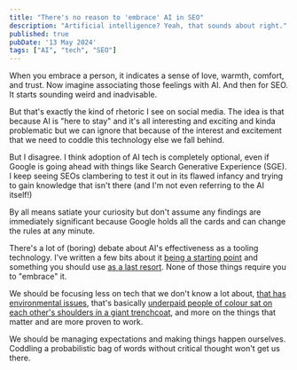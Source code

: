 ```yaml
---
title: "There's no reason to 'embrace' AI in SEO"
description: "Artificial intelligence? Yeah, that sounds about right."
published: true
pubDate: '13 May 2024'
tags: ["AI", "tech", "SEO"]
---
```


When you embrace a person, it indicates a sense of love, warmth, comfort, and trust. Now imagine associating those feelings with AI. And then for SEO. It starts sounding weird and inadvisable.

But that's exactly the kind of rhetoric I see on social media. The idea is that because AI is "here to stay" and it's all interesting and exciting and kinda problematic but we can ignore that because of the interest and excitement that we need to coddle this technology else we fall behind.

But I disagree. I think adoption of AI tech is completely optional, even if Google is going ahead with things like Search Generative Experience (SGE). I keep seeing SEOs clambering to test it out in its flawed infancy and trying to gain knowledge that isn't there (and I'm not even referring to the AI itself!)

By all means satiate your curiosity but don't assume any findings are immediately significant because Google holds all the cards and can change the rules at any minute.

There's a lot of (boring) debate about AI's effectiveness as a tooling technology. I've written a few bits about it [being a starting point](/posts/ai-lower-inertia-getting-started/) and something you should use [as a last resort](/posts/ai-should-be-a-last-resort/). None of those things require you to "embrace" it.

We should be focusing less on tech that we don't know a lot about, [that has environmental issues](https://www.scientificamerican.com/article/ais-climate-impact-goes-beyond-its-emissions/), that's basically [underpaid people of colour sat on each other's shoulders in a giant trenchcoat](https://boingboing.net/2024/04/03/amazons-ai-powered-just-walk-outcheckout-option-turns-out-to-be-1000-workers-watching-you-shop.html), and more on the things that matter and are more proven to work.

We should be managing expectations and making things happen ourselves. Coddling a probabilistic bag of words without critical thought won't get us there.